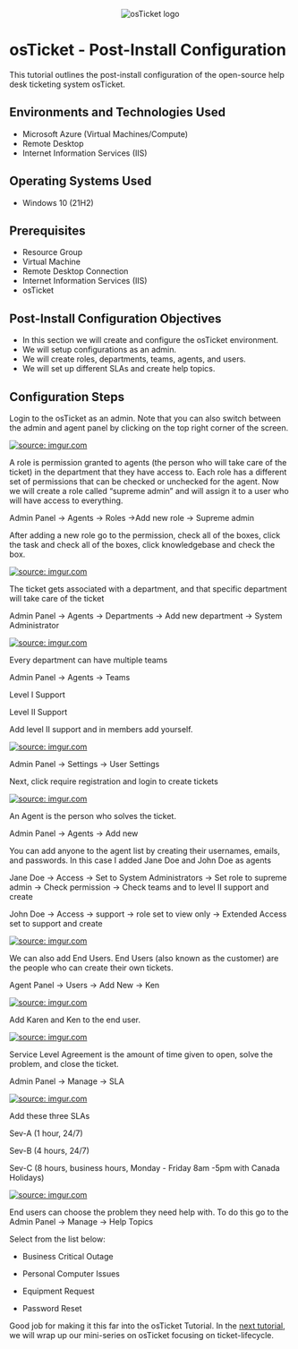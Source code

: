 <p align="center">
<img src="https://i.imgur.com/Clzj7Xs.png" alt="osTicket logo"/>
</p>

<h1>osTicket - Post-Install Configuration</h1>
This tutorial outlines the post-install configuration of the open-source help desk ticketing system osTicket.<br />


<h2>Environments and Technologies Used</h2>

- Microsoft Azure (Virtual Machines/Compute)
- Remote Desktop
- Internet Information Services (IIS)

<h2>Operating Systems Used </h2>

- Windows 10 (21H2)

<h2>Prerequisites</h2>

- Resource Group
- Virtual Machine
- Remote Desktop Connection
- Internet Information Services (IIS)
- osTicket

<h2>Post-Install Configuration Objectives</h2>

- In this section we will create and configure the osTicket environment.
- We will setup configurations as an admin.
- We will create roles, departments, teams, agents, and users.
- We will set up different SLAs and create help topics.

<h2>Configuration Steps</h2>

Login to the osTicket as an admin. Note that you can also switch between the admin and agent panel by clicking on the top right corner of the screen.

<a href="https://imgur.com/j27WMAA"><img src="https://i.imgur.com/j27WMAA.png" title="source: imgur.com" /></a>

A role is permission granted to agents (the person who will take care of the ticket) in the department that they have access to. Each role has a different set of permissions that can be checked or unchecked for the agent. Now we will create a role called “supreme admin” and will assign it to a user who will have access to everything.  
  
Admin Panel -> Agents -> Roles ->Add new role -> Supreme admin
  

After adding a new role go to the permission, check all of the boxes, click the task and check all of the boxes, click knowledgebase and check the box.


<a href="https://imgur.com/Cbo36IX"><img src="https://i.imgur.com/Cbo36IX.png" title="source: imgur.com" /></a>

The ticket gets associated with a department, and that specific department will take care of the ticket  
  
Admin Panel -> Agents -> Departments -> Add new department -> System Administrator


<a href="https://imgur.com/eU00iSZ"><img src="https://i.imgur.com/eU00iSZ.png" title="source: imgur.com" /></a>

  
Every department can have multiple teams
  

Admin Panel -> Agents -> Teams
  
  
Level I Support
  
  
Level II Support
  

Add level II support and in members add yourself.


<a href="https://imgur.com/wvt6qX4"><img src="https://i.imgur.com/wvt6qX4.png" title="source: imgur.com" /></a>


Admin Panel -> Settings -> User Settings
  
  
Next, click require registration and login to create tickets  
  

<a href="https://imgur.com/qfuh2o8"><img src="https://i.imgur.com/qfuh2o8.png" title="source: imgur.com" /></a>




An Agent is the person who solves the ticket.


Admin Panel -> Agents -> Add new 


You can add anyone to the agent list by creating their usernames, emails, and passwords. In this case I added Jane Doe and John Doe as agents
  

  
Jane Doe -> Access -> Set to System Administrators -> Set role to supreme admin -> Check permission -> Check teams and to level II support and create
  
  
John Doe -> Access -> support -> role set to view only -> Extended Access set to support and create



<a href="https://imgur.com/c06bGbH"><img src="https://i.imgur.com/c06bGbH.png" title="source: imgur.com" /></a>

We can also add End Users. End Users (also known as the customer) are the people who can create their own tickets.
  
  
Agent Panel -> Users -> Add New -> Ken 
 


<a href="https://imgur.com/QNtSqxQ"><img src="https://i.imgur.com/QNtSqxQ.png" title="source: imgur.com" /></a>

Add Karen and Ken to the end user.


<p><a href="https://imgur.com/deCKJZO"><img src="https://i.imgur.com/deCKJZO.png" title="source: imgur.com" /></a>


Service Level Agreement is the amount of time given to open, solve the problem, and close the ticket.

  
Admin Panel -> Manage -> SLA


<a href="https://imgur.com/LuAWyPz"><img src="https://i.imgur.com/LuAWyPz.png" title="source: imgur.com" /></a>

Add these three SLAs
  
Sev-A (1 hour, 24/7)
  
  
Sev-B (4 hours, 24/7)

  
Sev-C (8 hours, business hours, Monday - Friday 8am -5pm with Canada Holidays)
  

<a href="https://imgur.com/MBwi4Nn"><img src="https://i.imgur.com/MBwi4Nn.png" title="source: imgur.com" /></a>



End users can choose the problem they need help with. To do this go to the Admin Panel -> Manage -> Help Topics

Select from the list below:
  
- Business Critical Outage

- Personal Computer Issues

- Equipment Request

- Password Reset
</p>

Good job for making it this far into the osTicket Tutorial. In the [next tutorial](https://github.com/ItradeLQ/ticket-lifecycle.git), we will wrap up our mini-series on osTicket focusing on ticket-lifecycle.
